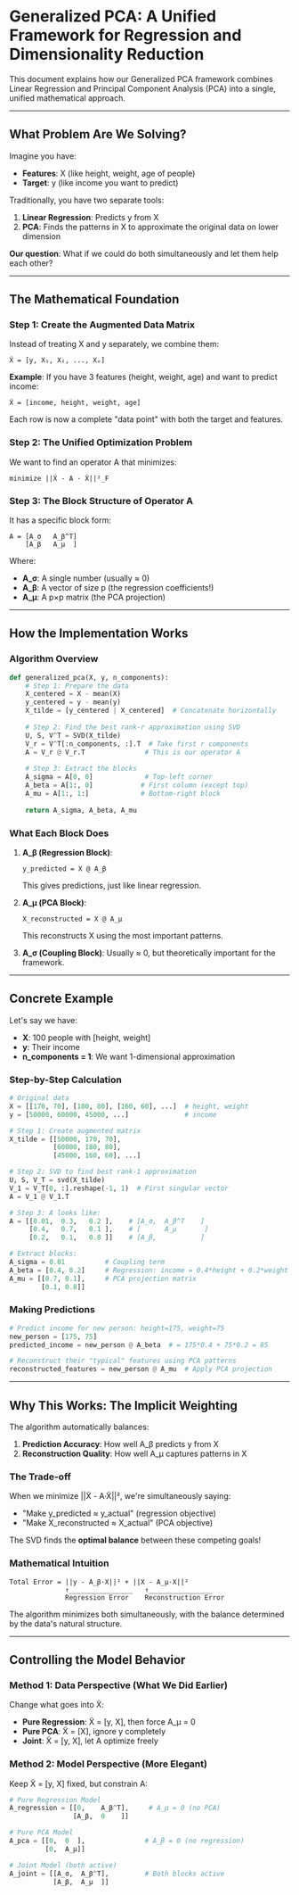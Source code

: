 # Generalized PCA: A Unified Framework for Regression and Dimensionality Reduction

This document explains how our Generalized PCA framework combines Linear Regression and Principal Component Analysis (PCA) into a single, unified mathematical approach.

---

## **What Problem Are We Solving?**

Imagine you have:
- **Features**: X (like height, weight, age of people)
- **Target**: y (like income you want to predict)

Traditionally, you have two separate tools:
1. **Linear Regression**: Predicts y from X
2. **PCA**: Finds the patterns in X to approximate the original data on lower dimension

**Our question**: What if we could do both simultaneously and let them help each other?

---

## **The Mathematical Foundation**

### Step 1: Create the Augmented Data Matrix

Instead of treating X and y separately, we combine them:

```
X̃ = [y, X₁, X₂, ..., Xₚ]
```

**Example**: If you have 3 features (height, weight, age) and want to predict income:
```
X̃ = [income, height, weight, age]
```

Each row is now a complete "data point" with both the target and features.

### Step 2: The Unified Optimization Problem

We want to find an operator A that minimizes:

```
minimize ||X̃ - A · X̃||²_F
```

### Step 3: The Block Structure of Operator A

It has a specific block form:

```
A = [A_σ   A_β^T]
    [A_β   A_μ  ]
```

Where:
- **A_σ**: A single number (usually ≈ 0)
- **A_β**: A vector of size p (the regression coefficients!)
- **A_μ**: A p×p matrix (the PCA projection)

---

## **How the Implementation Works**

### Algorithm Overview

```python
def generalized_pca(X, y, n_components):
    # Step 1: Prepare the data
    X_centered = X - mean(X)
    y_centered = y - mean(y)
    X_tilde = [y_centered | X_centered]  # Concatenate horizontally
    
    # Step 2: Find the best rank-r approximation using SVD
    U, S, V^T = SVD(X_tilde)
    V_r = V^T[:n_components, :].T  # Take first r components
    A = V_r @ V_r.T               # This is our operator A
    
    # Step 3: Extract the blocks
    A_sigma = A[0, 0]             # Top-left corner
    A_beta = A[1:, 0]            # First column (except top)
    A_mu = A[1:, 1:]             # Bottom-right block
    
    return A_sigma, A_beta, A_mu
```

### What Each Block Does

1. **A_β (Regression Block)**:
   ```
   y_predicted = X @ A_β
   ```
   This gives predictions, just like linear regression.

2. **A_μ (PCA Block)**:
   ```
   X_reconstructed = X @ A_μ
   ```
   This reconstructs X using the most important patterns.

3. **A_σ (Coupling Block)**:
   Usually ≈ 0, but theoretically important for the framework.

---

## **Concrete Example**

Let's say we have:
- **X**: 100 people with [height, weight] 
- **y**: Their income
- **n_components = 1**: We want 1-dimensional approximation

### Step-by-Step Calculation

```python
# Original data
X = [[170, 70], [180, 80], [160, 60], ...]  # height, weight
y = [50000, 60000, 45000, ...]              # income

# Step 1: Create augmented matrix
X_tilde = [[50000, 170, 70],
           [60000, 180, 80], 
           [45000, 160, 60], ...]

# Step 2: SVD to find best rank-1 approximation
U, S, V_T = svd(X_tilde)
V_1 = V_T[0, :].reshape(-1, 1)  # First singular vector
A = V_1 @ V_1.T

# Step 3: A looks like:
A = [[0.01,  0.3,   0.2 ],    # [A_σ,  A_β^T    ]
     [0.4,   0.7,   0.1 ],    # [      A_μ       ]
     [0.2,   0.1,   0.8 ]]    # [A_β,           ]

# Extract blocks:
A_sigma = 0.01          # Coupling term
A_beta = [0.4, 0.2]     # Regression: income = 0.4*height + 0.2*weight
A_mu = [[0.7, 0.1],     # PCA projection matrix
        [0.1, 0.8]]
```

### Making Predictions

```python
# Predict income for new person: height=175, weight=75
new_person = [175, 75]
predicted_income = new_person @ A_beta  # = 175*0.4 + 75*0.2 = 85

# Reconstruct their "typical" features using PCA patterns
reconstructed_features = new_person @ A_mu  # Apply PCA projection
```

---

## **Why This Works: The Implicit Weighting**

The algorithm automatically balances:

1. **Prediction Accuracy**: How well A_β predicts y from X
2. **Reconstruction Quality**: How well A_μ captures patterns in X

### The Trade-off

When we minimize ||X̃ - A·X̃||², we're simultaneously saying:
- "Make y_predicted ≈ y_actual" (regression objective)
- "Make X_reconstructed ≈ X_actual" (PCA objective)

The SVD finds the **optimal balance** between these competing goals!

### Mathematical Intuition

```
Total Error = ||y - A_β·X||² + ||X - A_μ·X||²
              ↑________________   ↑________________
              Regression Error    Reconstruction Error
```

The algorithm minimizes both simultaneously, with the balance determined by the data's natural structure.

---

## **Controlling the Model Behavior**

### Method 1: Data Perspective (What We Did Earlier)

Change what goes into X̃:
- **Pure Regression**: X̃ = [y, X], then force A_μ = 0
- **Pure PCA**: X̃ = [X], ignore y completely  
- **Joint**: X̃ = [y, X], let A optimize freely

### Method 2: Model Perspective (More Elegant)

Keep X̃ = [y, X] fixed, but constrain A:

```python
# Pure Regression Model
A_regression = [[0,    A_β^T],     # A_μ = 0 (no PCA)
                [A_β,  0    ]]

# Pure PCA Model  
A_pca = [[0,  0  ],               # A_β = 0 (no regression)
         [0,  A_μ]]

# Joint Model (both active)
A_joint = [[A_σ,  A_β^T],         # Both blocks active
           [A_β,  A_μ  ]]
```